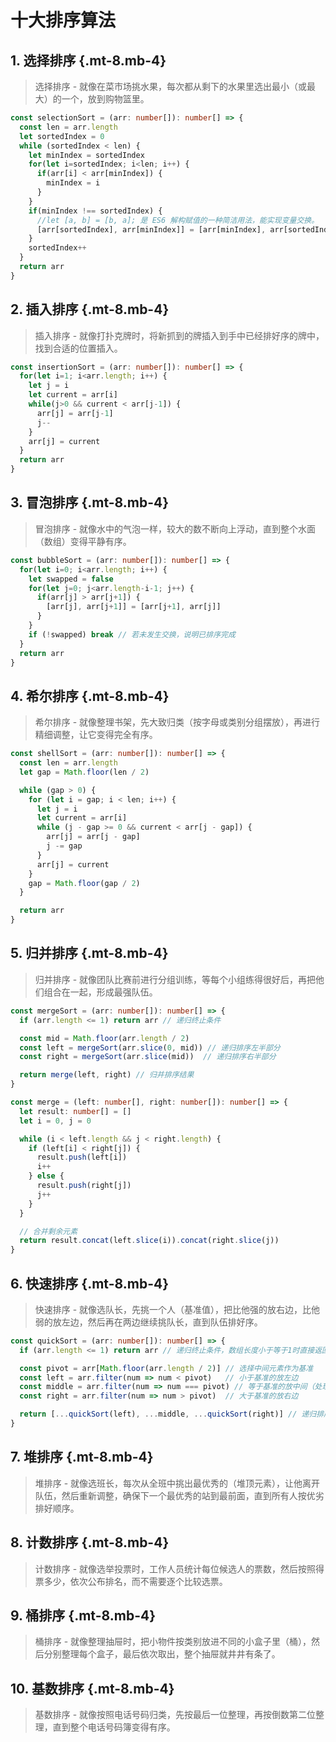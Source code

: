 # 十大排序算法

## 1. 选择排序 {.mt-8.mb-4}

<AlgorithmCard
  timeComplexity="O(n^2)"
  spaceComplexity="O(1)"
  :isStable="false"
  :inPlace="true"
/>

> 选择排序 - 就像在菜市场挑水果，每次都从剩下的水果里选出最小（或最大）的一个，放到购物篮里。

```typescript
const selectionSort = (arr: number[]): number[] => {
  const len = arr.length
  let sortedIndex = 0
  while (sortedIndex < len) {
    let minIndex = sortedIndex
    for(let i=sortedIndex; i<len; i++) {
      if(arr[i] < arr[minIndex]) {
        minIndex = i
      } 
    } 
    if(minIndex !== sortedIndex) {
      //let [a, b] = [b, a]; 是 ES6 解构赋值的一种简洁用法，能实现变量交换。
      [arr[sortedIndex], arr[minIndex]] = [arr[minIndex], arr[sortedIndex]]
    }
    sortedIndex++
  } 
  return arr
}
```

## 2. 插入排序 {.mt-8.mb-4}

<AlgorithmCard
  timeComplexity="O(n^2)"
  spaceComplexity="O(1)"
  :isStable="true"
  :inPlace="true"
/>

> 插入排序 - 就像打扑克牌时，将新抓到的牌插入到手中已经排好序的牌中，找到合适的位置插入。

```typescript
const insertionSort = (arr: number[]): number[] => {
  for(let i=1; i<arr.length; i++) {
    let j = i
    let current = arr[i]
    while(j>0 && current < arr[j-1]) {
      arr[j] = arr[j-1]
      j--
    }
    arr[j] = current
  }
  return arr
}
```

## 3. 冒泡排序 {.mt-8.mb-4}

<AlgorithmCard
  timeComplexity="O(n^2)"
  spaceComplexity="O(1)"
  :isStable="true"
  :inPlace="true"
/>

> 冒泡排序 - 就像水中的气泡一样，较大的数不断向上浮动，直到整个水面（数组）变得平静有序。

```typescript
const bubbleSort = (arr: number[]): number[] => {
  for(let i=0; i<arr.length; i++) {
    let swapped = false
    for(let j=0; j<arr.length-i-1; j++) {
      if(arr[j] > arr[j+1]) {
        [arr[j], arr[j+1]] = [arr[j+1], arr[j]]
      }
    } 
    if (!swapped) break // 若未发生交换，说明已排序完成
  } 
  return arr
}
```

## 4. 希尔排序 {.mt-8.mb-4}

<AlgorithmCard
  timeComplexity="O(nlogn)"
  spaceComplexity="O(1)"
  :isStable="false"
  :inPlace="true"
/>

> 希尔排序 - 就像整理书架，先大致归类（按字母或类别分组摆放），再进行精细调整，让它变得完全有序。

```typescript
const shellSort = (arr: number[]): number[] => {
  const len = arr.length
  let gap = Math.floor(len / 2)

  while (gap > 0) {
    for (let i = gap; i < len; i++) {
      let j = i
      let current = arr[i]
      while (j - gap >= 0 && current < arr[j - gap]) {
        arr[j] = arr[j - gap]
        j -= gap
      }
      arr[j] = current
    }
    gap = Math.floor(gap / 2)
  }

  return arr
}

```

## 5. 归并排序 {.mt-8.mb-4}

<AlgorithmCard
  timeComplexity="O(nlogn)"
  spaceComplexity="O(n)"
  :isStable="true"
  :inPlace="false"
/>

> 归并排序 - 就像团队比赛前进行分组训练，等每个小组练得很好后，再把他们组合在一起，形成最强队伍。

```typescript
const mergeSort = (arr: number[]): number[] => {
  if (arr.length <= 1) return arr // 递归终止条件

  const mid = Math.floor(arr.length / 2)
  const left = mergeSort(arr.slice(0, mid)) // 递归排序左半部分
  const right = mergeSort(arr.slice(mid))  // 递归排序右半部分

  return merge(left, right) // 归并排序结果
}

const merge = (left: number[], right: number[]): number[] => {
  let result: number[] = []
  let i = 0, j = 0

  while (i < left.length && j < right.length) {
    if (left[i] < right[j]) {
      result.push(left[i])
      i++
    } else {
      result.push(right[j])
      j++
    }
  }

  // 合并剩余元素
  return result.concat(left.slice(i)).concat(right.slice(j))
}
```

## 6. 快速排序 {.mt-8.mb-4}

<AlgorithmCard
  timeComplexity="O(nlogn)"
  spaceComplexity="O(logn)"
  :isStable="false"
  :inPlace="true"
/>

> 快速排序 - 就像选队长，先挑一个人（基准值），把比他强的放右边，比他弱的放左边，然后再在两边继续挑队长，直到队伍排好序。

```typescript
const quickSort = (arr: number[]): number[] => {
  if (arr.length <= 1) return arr // 递归终止条件，数组长度小于等于1时直接返回

  const pivot = arr[Math.floor(arr.length / 2)] // 选择中间元素作为基准
  const left = arr.filter(num => num < pivot)   // 小于基准的放左边
  const middle = arr.filter(num => num === pivot) // 等于基准的放中间（处理重复元素）
  const right = arr.filter(num => num > pivot)  // 大于基准的放右边

  return [...quickSort(left), ...middle, ...quickSort(right)] // 递归排序左右两部分并合并
}
```

## 7. 堆排序 {.mt-8.mb-4}

<AlgorithmCard
  timeComplexity="O(nlogn)"
  spaceComplexity="O(1)"
  :isStable="false"
  :inPlace="true"
/>

> 堆排序 -  就像选班长，每次从全班中挑出最优秀的（堆顶元素），让他离开队伍，然后重新调整，确保下一个最优秀的站到最前面，直到所有人按优劣排好顺序。

## 8. 计数排序 {.mt-8.mb-4}

<AlgorithmCard
  timeComplexity="O(n+k)"
  spaceComplexity="O(k)"
  :isStable="true"
  :inPlace="false"
/>

> 计数排序 - 就像选举投票时，工作人员统计每位候选人的票数，然后按照得票多少，依次公布排名，而不需要逐个比较选票。

## 9. 桶排序 {.mt-8.mb-4}

<AlgorithmCard
  timeComplexity="O(n+k)"
  spaceComplexity="O(n+k)"
  :isStable="true"
  :inPlace="false"
/>

> 桶排序 - 就像整理抽屉时，把小物件按类别放进不同的小盒子里（桶），然后分别整理每个盒子，最后依次取出，整个抽屉就井井有条了。

## 10. 基数排序 {.mt-8.mb-4}

<AlgorithmCard
  timeComplexity="O(n*k)"
  spaceComplexity="O(n+k)"
  :isStable="true"
  :inPlace="false"
/>

> 基数排序 - 就像按照电话号码归类，先按最后一位整理，再按倒数第二位整理，直到整个电话号码簿变得有序。
